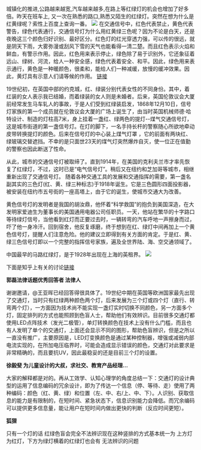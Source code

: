 城镇化的推进,公路越来越宽,汽车越来越多,在路上等红绿灯的机会也增加了好多倍。昨天在班车上, 又一次在熟悉的路口,熟悉又陌生的红绿灯。突然在想为什么是红黄绿呢？索性上百度上查询一番。
![](http://img.mp.itc.cn/upload/20160901/1a101490c14342ebbb1fa606b9e6fb49_th.jpg)
在交通信号中，红色代表禁止，黄色代表警告，绿色代表通行，交通信号灯为什么用红黄绿三色呢？因为不论是白天，还是夜晚这三个颜色归好识别、最好区分。红色灯的红光穿透力强，可以传的很远，就是阴天下雨，大雾弥漫或刮风下雪的天气也能看得一清二楚。而且红色表示火焰和鲜血，有警示作用。因此，红色用来表示停止，绿色除了易于识别外，它还象征着远山、绿树、河流，给人一种安全感，绿色代表着安全、和平。因此，绿色用来表示通行，黄色是一种暖颜色，很柔和，能给人们一种减缓，放慢的缓冲效果。因此，黄灯具有示意人们请等候的作用。
[链接](http://haowdvn.naobiao.com/weishimejiaotongxinhaodengyaoyonghonghuanglvzhesan_xjpwx/)

19世纪初，在英国中部的约克城，红、绿装分别代表女性的不同身份。其中，着红装的女人表示我已结婚，而着绿装的女人则是未婚者。后来，英国伦敦议会大厦前经常发生马车轧人的事故，于是人们受到红绿装启发，1868年12月10日，信号灯家族的第一个成员就在伦敦议会大厦的广场上诞生了，由当时英国机械师德·哈特设计、制造的灯柱高7米，身上挂着一盏红、绿两色的提灯--煤气交通信号灯，这是城市街道的第一盏信号灯。在灯的脚下，一名手持长杆的警察随心所欲地牵动皮带转换提灯的颜色。后来在信号灯的中心装上煤气灯罩 ，它的前面有两块红、绿玻璃交替遮挡。不幸的是只面世23天的煤气灯突然爆炸自灭，使一位正在值勤的警察也因此断送了性命。 

从此，城市的交通信号灯被取缔了。直到1914年，在美国的克利夫兰市才率先恢复了红绿灯，不过，这时已是“电气信号灯”。稍后又在纽约和芝加哥等城市，相继重新出现了交通信号灯。 随着各种交通工具的发展和交通指挥的需要，第一盏名副其实的三色灯(红、黄、绿三种标志)于1918年诞生。它是三色圆形四面投影器，被安装在纽约市五号街的一座高塔上，由于它的诞生，使城市交通大为改善。 

黄色信号灯的发明者是我国的胡汝鼎，他怀着“科学救国”的抱负到美国深造，在大发明家爱迪生为董事长的美国通用电器公司任职员。一天，他站在繁华的十字路口等待绿灯信号，当他看到红灯而正要过去时，一辆转弯的汽车呼地一声擦身而过，吓了他一身冷汗。回到宿舍，他反复琢磨，终于想到在红、绿灯中间再加上一个黄色信号灯，提醒人们注意危险。他的建议立即得到有关方面的肯定。于是红、黄、绿三色信号灯即以一个完整的指挥信号家族，遍及全世界陆、海、空交通领域了。 

中国最早的马路红绿灯，是于1928年出现在上海的英租界。
![](http://pic.jschina.com.cn/0/21/09/42/21094236_905219.jpg)

下面是知乎上有关的讨论[链接](https://www.zhihu.com/question/19739538)

**郭磊法律话题优秀回答者 法律人**

谢谢邀请，@王亚晖已经回答得很具体了。19世纪中期在英国等欧洲国家最先出现了交通灯，当时只有红绿两种颜色两个灯，后来发展为三个灯或四个灯（直行、转弯两个灯），一方面因为技术尚不能实现一盏灯实时切换不同颜色，另一方面多个灯，固定排列的方式也能照顾到色盲人士，帮助他们有效辨识。目前很多交通灯都使用LED点阵技术（发光二极管），单灯转换颜色在技术上没有什么门槛，而且也有人发明了单个的交通灯，上面还会显示不同的图形，帮助色盲辨识，但是之所以一直没有推广，主要原因是，LED灯变换颜色是通过某种控制器，增强或减弱内部电流实现的，在所加电压临界时，可能会造成显示错误的颜色，交通灯对此要求是非常精确的，而且要抗UV，因此最稳妥的还是目前三个灯的设置。

**徐毅斐 为儿童设计的大叔，求社交、教育产品经理…**

大家的解释都是对的。再从工效学、认知心理学的角度总结一下：交通灯的设计典型的运用了信息编码的冗余设计，即为了传达一个信息（停、等待、走）使用了两种编码：颜色（红、黄、绿）和位置（左、中、右/上、中、下）。人识别、获取信息的能力是有限制的，在短时间、紧急状态下，信息识别能力会降低。而冗余编码可以提供更多信息量，能让用户在短时间内做出更快的判断（反应时间更短）。

**狐狸**

只有一个灯的话 红绿色盲会完全不法辨识现在这种竖排的方式基本统一为 上方灯为红灯，下方为绿灯横着的红绿灯也会有 无法辨识的问题

